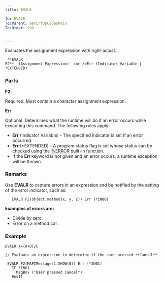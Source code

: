```yaml
---
title: EVALR

Id: EVALR
TocParent: aerLrfOpCodesMain
TocOrder: 990


---
```


Evaluates the assignment expression with right-adjust.

```
 **EVALR
F2**  (Assignment Expression)  <br />Err (Indicator Variable | *EXTENDED)
```

### Parts

**F2** 

Required. Must contain a character assignment expression.


**Err** 

Optional. Determines what the runtime will do if an error occurs while executing this command. The following rules apply: 

- **Err** (Indicator Variable) - The specified Indicator is set if an error occurred.
- **Err** (*EXTENDED) - A program status flag is set whose status can be checked using the [%ERROR](ERROR_Function.html) built-in function.
- If the **Err** keyword is not given and an error occurs, a runtime exception will be thrown.


### Remarks
Use **EVALR** to capture errors in an expression and be notified by the setting of the error indicator, such as: 

```
   EVALR F2(object.method(x, y, z)) Err (*IN88)
```

**Examples of errors are:** 

- Divide by zero.
- Error on a method call.

### Example

```
EVALR X=(A+B)/C 

// Evaluate an expression to determine if the user pressed **Cancel** 

 EVALR F2(MAPIMessages1.SHOW(0)) Err (*IN01)
   IF *IN01
     MsgBox ("User pressed Cancel")
   EndIf
```

